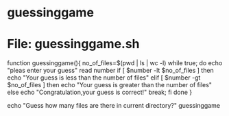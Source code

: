 # guessinggame
# File: guessinggame.sh
function guessinggame(){
    no_of_files=$(pwd | ls | wc -l)
    while true;
    do
        echo "pleas enter your guess"
        read  number
        if [ $number -lt $no_of_files ]
        then
            echo "Your guess is less than the number of files"
        elif [ $number -gt $no_of_files ]
        then
            echo "Your guess is greater than the number of files"
        else
            echo "Congratulation,your guess is correct!"
        break;
        fi
    done
}

echo "Guess how many files are there in current directory?"
guessinggame
